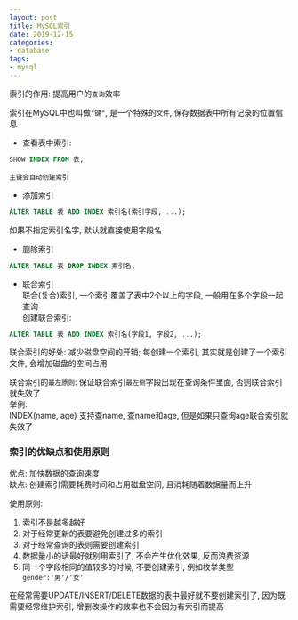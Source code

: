 ```yaml
---
layout: post
title: MySQL索引
date: 2019-12-15
categories:
- database
tags:
- mysql
---
```


索引的作用: 提高用户的`查询`效率<br>

索引在MySQL中也叫做`"键"`, 是一个特殊的`文件`, 保存数据表中所有记录的位置信息<br>

* 查看表中索引:
```sql
SHOW INDEX FROM 表;
```
`主键会自动创建索引`

* 添加索引
```sql
ALTER TABLE 表 ADD INDEX 索引名(索引字段, ...);
```
如果不指定索引名字, 默认就直接使用字段名<br>

* 删除索引
```sql
ALTER TABLE 表 DROP INDEX 索引名;
```

* 联合索引<br>
联合(复合)索引, 一个索引覆盖了表中2个以上的字段, 一般用在多个字段一起查询<br>
创建联合索引:
```sql
ALTER TABLE 表 ADD INDEX 索引名(字段1, 字段2, ...);
```

联合索引的好处: 减少磁盘空间的开销; 每创建一个索引, 其实就是创建了一个索引文件, 会增加磁盘的空间占用<br>

联合索引的`最左原则`: 保证联合索引`最左侧`字段出现在查询条件里面, 否则联合索引就失效了<br>
举例:<br>
INDEX(name, age) 支持查name, 查name和age, 但是如果只查询age联合索引就失效了<br>

### 索引的优缺点和使用原则
优点: 加快数据的查询速度<br>
缺点: 创建索引需要耗费时间和占用磁盘空间, 且消耗随着数据量而上升<br>

使用原则:
1. 索引不是越多越好
2. 对于经常更新的表要避免创建过多的索引
3. 对于经常查询的表则需要创建索引
4. 数据量小的话最好就别用索引了, 不会产生优化效果, 反而浪费资源
5. 同一个字段相同的值较多的时候, 不要创建索引, 例如枚举类型`gender:'男'/'女'`

在经常需要UPDATE/INSERT/DELETE数据的表中最好就不要创建索引了, 因为既需要经常维护索引, 增删改操作的效率也不会因为有索引而提高<br>


